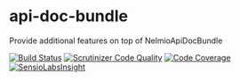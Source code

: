 # api-doc-bundle
Provide additional features on top of NelmioApiDocBundle

[![Build Status](https://travis-ci.org/itkg/api-doc-bundle.svg?branch=master)](https://travis-ci.org/itkg/api-doc-bundle)
[![Scrutinizer Code Quality](https://scrutinizer-ci.com/g/itkg/api-doc-bundle/badges/quality-score.png?b=master)](https://scrutinizer-ci.com/g/itkg/api-doc-bundle/?branch=master)
[![Code Coverage](https://scrutinizer-ci.com/g/itkg/api-doc-bundle/badges/coverage.png?b=master)](https://scrutinizer-ci.com/g/itkg/api-doc-bundle/?branch=master)
[![SensioLabsInsight](https://insight.sensiolabs.com/projects/39842407-6656-4e0b-86c5-66e86b73e38d/small.png)](https://insight.sensiolabs.com/projects/39842407-6656-4e0b-86c5-66e86b73e38d)